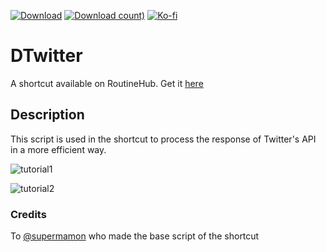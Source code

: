 [![Download](https://img.shields.io/badge/release-v3.0.4-blue)](https://routinehub.co/shortcut/6166/)
[![Download count)](https://img.shields.io/badge/downloads-45k-brightgreen)](https://routinehub.co/shortcut/6166/)
[![Ko-fi](https://img.shields.io/badge/donate%20on-ko--fi-red?logo=kofi)](https://ko-fi.com/heismauri)

# DTwitter
A shortcut available on RoutineHub. Get it [here](https://routinehub.co/shortcut/6166)

## Description
This script is used in the shortcut to process the response of Twitter's API in a more efficient way.

![tutorial1](https://i.imgur.com/gDH62Ph.png "How to use DTwitter: Part 1")

![tutorial2](https://i.imgur.com/sM5S4yZ.png "How to use DTwitter: Part 2")

### Credits
To [@supermamon](https://routinehub.co/user/supermamon) who made the base script of the shortcut
